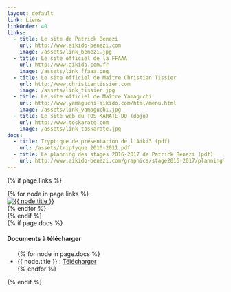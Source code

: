 ```yaml
---
layout: default
link: Liens
linkOrder: 40
links:
  - title: Le site de Patrick Benezi
    url: http://www.aikido-benezi.com
    image: /assets/link_benezi.jpg
  - title: Le site officiel de la FFAAA
    url: http://www.aikido.com.fr
    image: /assets/link_ffaaa.png
  - title: Le site officiel de Maître Christian Tissier
    url: http://www.christiantissier.com
    image: /assets/link_tissier.jpg
  - title: Le site officiel de Maître Yamaguchi
    url: http://www.yamaguchi-aikido.com/html/menu.html
    image: /assets/link_yamaguchi.jpg
  - title: Le site web du TOS KARATE-DO (dojo)
    url: http://www.toskarate.com
    image: /assets/link_toskarate.jpg
docs:
  - title: Tryptique de présentation de l'Aiki3 (pdf)
    url: /assets/triptyque 2010-2011.pdf
  - title: Le planning des stages 2016-2017 de Patrick Benezi (pdf)
    url: http://www.aikido-benezi.com/graphics/stage2016-2017/planning%202016-2017.pdf
---
```


{% if page.links %}
  <div class="links">
    {% for node in page.links %}
      <div class="links__link">
        <a href="{{ node.url }}" target="_blank">
          <img src="{{ node.image | relative_url }}" alt="{{ node.title }}" title="{{ node.title }}" />
        </a>
      </div>
    {% endfor %}
  </div>
{% endif %}

<div class="container">
  <div class="container__full">
    {% if page.docs %}
      <h4>Documents à télécharger</h4>
      <ul>
        {% for node in page.docs %}
          <li>
            {{ node.title }} : <a href="{{ node.url }}" target="_blank">Télécharger</a>
          </li>
        {% endfor %}
      </ul>
    {% endif %}
  </div>
</div>
